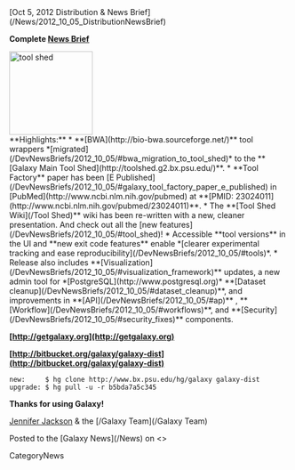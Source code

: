 <div class='newsItemHeader'>[Oct 5, 2012 Distribution & News Brief](/News/2012_10_05_DistributionNewsBrief)</div>

**Complete [News Brief](/DevNewsBriefs/2012_10_05)**
<div class='right'><a href='http://toolshed.g2.bx.psu.edu'><img src='/Images/Logos/ToolShed.jpg' alt='tool shed' width="150px" /></a></div>
**Highlights:**
* **[BWA](http://bio-bwa.sourceforge.net/)** tool wrappers *[migrated](/DevNewsBriefs/2012_10_05/#bwa_migration_to_tool_shed)* to the **[Galaxy Main Tool Shed](http://toolshed.g2.bx.psu.edu/)**. 
* **Tool Factory** paper has been [E Published](/DevNewsBriefs/2012_10_05/#galaxy_tool_factory_paper_e_published) in [PubMed](http://www.ncbi.nlm.nih.gov/pubmed) at **[PMID: 23024011](http://www.ncbi.nlm.nih.gov/pubmed/23024011)**.
* The **[Tool Shed Wiki](/Tool Shed)** wiki has been re-written with a new, cleaner presentation. And check out all the [new features](/DevNewsBriefs/2012_10_05/#tool_shed)!
* Accessible **tool versions** in the UI and **new exit code features** enable *[clearer experimental tracking and ease reproducibility](/DevNewsBriefs/2012_10_05/#tools)*.
* Release also includes **[Visualization](/DevNewsBriefs/2012_10_05/#visualization_framework)** updates, a new admin tool for *[PostgreSQL](http://www.postgresql.org)* **[Dataset cleanup](/DevNewsBriefs/2012_10_05/#dataset_cleanup)**, and improvements in **[API](/DevNewsBriefs/2012_10_05/#ap)** , **[Workflow](/DevNewsBriefs/2012_10_05/#workflows)**,  and **[Security](/DevNewsBriefs/2012_10_05/#security_fixes)** components.

**[http://getgalaxy.org](http://getgalaxy.org)**

**[http://bitbucket.org/galaxy/galaxy-dist](http://bitbucket.org/galaxy/galaxy-dist)**
```
new:     $ hg clone http://www.bx.psu.edu/hg/galaxy galaxy-dist
upgrade: $ hg pull -u -r b5bda7a5c345
```


**Thanks for using Galaxy!**

[Jennifer Jackson](/JenniferJackson) & the [/Galaxy Team](/Galaxy Team)

<div class='newsItemFooter'>Posted to the [Galaxy News](/News) on <<Date(2012-10-06T00:34:01Z)>></div>

CategoryNews
